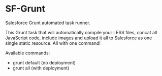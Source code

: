 SF-Grunt
========

Salesforce Grunt automated task runner.

This Grunt task that will automatically compile your LESS files, concat all JavaScript code, include images and upload it all to Salesforce as one single static resource. All with one command!

Available commands:
- grunt default (no deployment)
- grunt all (with deployment)
